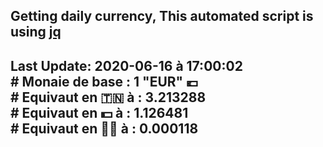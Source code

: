 ## Getting daily currency, This automated script is using [jq](https://stedolan.github.io/jq/)
## Last Update:  2020-06-16 à 17:00:02 </br># Monaie de base : 1 "EUR" 💶 </br> # Equivaut en 🇹🇳 à :  3.213288 </br> # Equivaut en 💵 à : 1.126481</br> # Equivaut en 🐱‍💻 à :  0.000118
